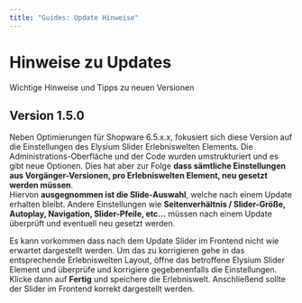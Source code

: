 ```yaml
---
title: "Guides: Update Hinweise"
---
```


# Hinweise zu Updates

Wichtige Hinweise und Tipps zu neuen Versionen

## Version 1.5.0

Neben Optimierungen für Shopware 6.5.x.x, fokusiert sich diese Version auf die Einstellungen des Elysium Slider Erlebniswelten Elements. Die Administrations-Oberfläche und der Code wurden umstrukturiert und es gibt neue Optionen. Dies hat aber zur Folge **dass sämtliche Einstellungen aus Vorgänger-Versionen, pro Erlebniswelten Element, neu gesetzt werden müssen**.  
Hiervon **ausgegnommen ist die Slide-Auswahl**, welche nach einem Update erhalten bleibt. Andere Einstellungen wie **Seitenverhältnis / Slider-Größe, Autoplay, Navigation, Slider-Pfeile, etc...** müssen nach einem Update überprüft und eventuell neu gesetzt werden.

Es kann vorkommen dass nach dem Update Slider im Frontend nicht wie erwartet dargestellt werden. Um das zu korrigieren gehe in das entsprechende Erlebniswelten Layout, öffne das betroffene Elysium Slider Element und überprüfe und korrigiere gegebenenfalls die Einstellungen. Klicke dann auf **Fertig** und speichere die Erlebniswelt. Anschließend sollte der Slider im Frontend korrekt dargestellt werden.